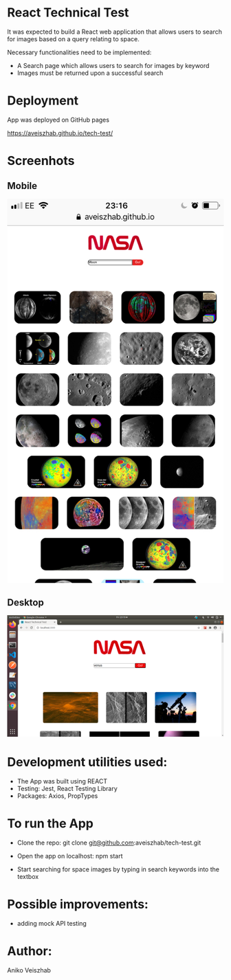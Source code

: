 # React Technical Test

It was expected to build a React web application that allows users to search for images based on a query relating to space.

Necessary functionalities need to be implemented:
* A Search page which allows users to search for images by keyword
* Images must be returned upon a successful search

# Deployment
App was deployed on GitHub pages

https://aveiszhab.github.io/tech-test/

# Screenhots

## Mobile

![Mobile screenshot](./src/ScreenShot_Mobile.jpg)

## Desktop

![Desktop screenshot](./src/Screenshot_Desktop.png)


# Development utilities used:

* The App was built using REACT
* Testing: Jest, React Testing Library
* Packages: Axios, PropTypes

# To run the App

* Clone the repo:
git clone git@github.com:aveiszhab/tech-test.git

* Open the app on localhost:
npm start 

* Start searching for space images by typing in search keywords into the textbox

# Possible improvements:
* adding mock API testing

# Author:
Aniko Veiszhab





